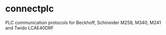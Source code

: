 # connectplc
PLC communication protocols for Beckhoff, Schineider M258, M340, M241 and Twido LCAE40DRF
